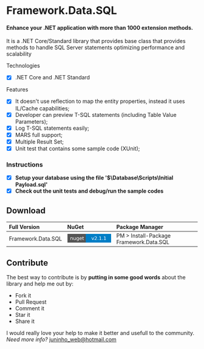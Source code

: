 # Framework.Data.SQL
#### Enhance your .NET application with more than 1000 extension methods.
It is a .NET Core/Standard library that provides base class that provides methods to handle SQL Server statements optimizing performance and scalability

Technologies
- [x] .NET Core and .NET Standard

Features
- [x] It doesn't use reflection to map the entity properties, instead it uses IL/Cache capabilities;
- [x] Developer can preview T-SQL statements (including Table Value Parameters);
- [x] Log T-SQL statements easily;
- [x] MARS full support;
- [x] Multiple Result Set;
- [x] Unit test that contains some sample code (XUnit);

### Instructions
- [X] **Setup your database using the file '$\Database\Scripts\Initial Payload.sql'**
- [X] **Check out the unit tests and debug/run the sample codes**

## Download

Full Version  | NuGet		       | Package Manager
:------------ | :-------------|:----------------
Framework.Data.SQL         | <a href="https://www.nuget.org/packages/Framework.Services.Data.SQL/"><img src="https://github.com/juninhodigital/Framework.Core/blob/master/nuget.svg"/></a> | PM > Install-Package Framework.Data.SQL

## Contribute
The best way to contribute is by **putting in some good words** about the library and help me out by:

 - Fork it
 - Pull Request
 - Comment it
 - Star it
 - Share it
 
I would really love your help to make it better and usefull to the community.
*Need more info?* juninho_web@hotmail.com

